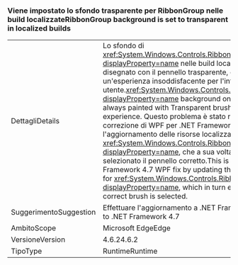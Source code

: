 ### <a name="ribbongroup-background-is-set-to-transparent-in-localized-builds"></a><span data-ttu-id="c6edf-101">Viene impostato lo sfondo trasparente per RibbonGroup nelle build localizzate</span><span class="sxs-lookup"><span data-stu-id="c6edf-101">RibbonGroup background is set to transparent in localized builds</span></span>

|   |   |
|---|---|
|<span data-ttu-id="c6edf-102">Dettagli</span><span class="sxs-lookup"><span data-stu-id="c6edf-102">Details</span></span>|<span data-ttu-id="c6edf-103">Lo sfondo di <xref:System.Windows.Controls.Ribbon.RibbonGroup?displayProperty=name> nelle build localizzate viene sempre disegnato con il pennello trasparente, causando un'esperienza insoddisfacente per l'interfaccia utente.</span><span class="sxs-lookup"><span data-stu-id="c6edf-103"><xref:System.Windows.Controls.Ribbon.RibbonGroup?displayProperty=name> background on localized builds was always painted with Transparent brush, resulting in poor UI experience.</span></span> <span data-ttu-id="c6edf-104">Questo problema è stato risolto nella correzione di WPF per .NET Framework 4.7 con l'aggiornamento delle risorse localizzate per <xref:System.Windows.Controls.Ribbon.RibbonGroup?displayProperty=name>, che a sua volta garantisce che sia selezionato il pennello corretto.</span><span class="sxs-lookup"><span data-stu-id="c6edf-104">This is fixed in .NET Framework 4.7 WPF fix by updating the localized resources for <xref:System.Windows.Controls.Ribbon.RibbonGroup?displayProperty=name>, which in turn ensures that the correct brush is selected.</span></span>|
|<span data-ttu-id="c6edf-105">Suggerimento</span><span class="sxs-lookup"><span data-stu-id="c6edf-105">Suggestion</span></span>|<span data-ttu-id="c6edf-106">Effettuare l'aggiornamento a .NET Framework 4.7</span><span class="sxs-lookup"><span data-stu-id="c6edf-106">Upgrade to .NET Framework 4.7</span></span>|
|<span data-ttu-id="c6edf-107">Ambito</span><span class="sxs-lookup"><span data-stu-id="c6edf-107">Scope</span></span>|<span data-ttu-id="c6edf-108">Microsoft Edge</span><span class="sxs-lookup"><span data-stu-id="c6edf-108">Edge</span></span>|
|<span data-ttu-id="c6edf-109">Versione</span><span class="sxs-lookup"><span data-stu-id="c6edf-109">Version</span></span>|<span data-ttu-id="c6edf-110">4.6.2</span><span class="sxs-lookup"><span data-stu-id="c6edf-110">4.6.2</span></span>|
|<span data-ttu-id="c6edf-111">Tipo</span><span class="sxs-lookup"><span data-stu-id="c6edf-111">Type</span></span>|<span data-ttu-id="c6edf-112">Runtime</span><span class="sxs-lookup"><span data-stu-id="c6edf-112">Runtime</span></span>|


